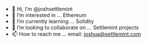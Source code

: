 - 👋 Hi, I’m @joshsettlemint
- 👀 I’m interested in ...
  Ethereum
- 🌱 I’m currently learning ...
  Solidity
- 💞️ I’m looking to collaborate on ...
  Settlemint projects
- 📫 How to reach me ...
  email: joshua@settlemint.com
